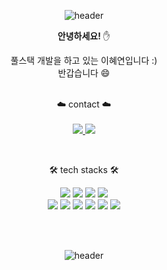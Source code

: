 <!--
**hyeyeon-sun/hyeyeon-sun** is a ✨ _special_ ✨ repository because its `README.md` (this file) appears on your GitHub profile.

Here are some ideas to get you started:

- 🔭 I’m currently working on ...
- 🌱 I’m currently learning ...
- 👯 I’m looking to collaborate on ...
- 🤔 I’m looking for help with ...
- 💬 Ask me about ...
- 📫 How to reach me: ...
- 😄 Pronouns: ...
- ⚡ Fun fact: ...
-->
<div align=center> 
  
  
![header](https://capsule-render.vercel.app/api?type=waving&color=0:AAAAF0,100:F8CED6&height=230&section=header&text=Hyeyeon&fontSize=70&animation=twinkling&fontColor=FFFFFF&desc=꒰◍ˊ◡ˋ꒱੭ु⁾&descAlignY=55&&fontAlignY=35)
     
  **안녕하세요!** ✋<br>
  
  풀스택 개발을 하고 있는 이혜연입니다 :)<br>
  반갑습니다 😄
  <br><br>
  

  ☁️ contact ☁️ <br><br>
  <a href="https://hyeyeon-sun.github.io/">
  <img src="https://img.shields.io/badge/DevBlog-20C997?style=flat&logo=Velog&logoColor=white"/>
  </a>
  <a href="mailto:sunkite3030@khu.ac.kr">
  <img src="https://img.shields.io/badge/mail-757575?style=flat&logo=Gmail&logoColor=white"/>
  </a>
  
  <br>
  
  🛠️ tech stacks 🛠️<br>
  
<!--   💡server&DB : 
  <img src="https://img.shields.io/badge/SpringBoot-6DB33F?style=flat&logo=SpringBoot&logoColor=white"/>
  <img src="https://img.shields.io/badge/Node.js-339933?style=flat&logo=Node.js&logoColor=white"/>
  <img src="https://img.shields.io/badge/Python-3776AB?style=flat&logo=Python&logoColor=white"/>
  <img src="https://img.shields.io/badge/MySQL-4479A1?style=flat&logo=MySQL&logoColor=white"/>
  <img src="https://img.shields.io/badge/PostgreSQL-4169E1?style=flat&logo=PostgreSQL&logoColor=white"/> 
  
  
  💡front : 
  <img src="https://img.shields.io/badge/JavaScript-F7DF1E?style=flat&logo=Javascript&logoColor=white"/> 
  <img src="https://img.shields.io/badge/React-61DAFB?style=flat&logo=React&logoColor=white"/> 
  
  
  💡infra : 
  <img src="https://img.shields.io/badge/Docker-2496ED?style=flat&logo=Docker&logoColor=white"/> 
  <img src="https://img.shields.io/badge/Linux-FCC624?style=flat&logo=Linux&logoColor=white"/> 
  
  
  💡tools : 
  <img src="https://img.shields.io/badge/Git-F05032?style=flat&logo=Git&logoColor=white"/>  -->
  

  <img src="https://img.shields.io/badge/SpringBoot-6DB33F?style=flat&logo=SpringBoot&logoColor=white"/>
  <img src="https://img.shields.io/badge/Node.js-339933?style=flat&logo=Node.js&logoColor=white"/>
  <img src="https://img.shields.io/badge/Python-3776AB?style=flat&logo=Python&logoColor=white"/>
  <img src="https://img.shields.io/badge/MySQL-4479A1?style=flat&logo=MySQL&logoColor=white"/><br>
  <img src="https://img.shields.io/badge/PostgreSQL-4169E1?style=flat&logo=PostgreSQL&logoColor=white"/> 
  <img src="https://img.shields.io/badge/JavaScript-F7DF1E?style=flat&logo=Javascript&logoColor=white"/> 
  <img src="https://img.shields.io/badge/React-61DAFB?style=flat&logo=React&logoColor=white"/>  
  <img src="https://img.shields.io/badge/Docker-2496ED?style=flat&logo=Docker&logoColor=white"/> 
  <img src="https://img.shields.io/badge/Linux-FCC624?style=flat&logo=Linux&logoColor=white"/> 
  <img src="https://img.shields.io/badge/Git-F05032?style=flat&logo=Git&logoColor=white"/>
  
  
  
  
  
  
  
  
  <br><br>
  

<!--   
  ⭐️ stats ⭐️ <br><br>
![hyeyeon-sun's GitHub stats](https://github-readme-stats.vercel.app/api?username=hyeyeon-sun&show_icons=true&theme=buefy) -->


![header](https://capsule-render.vercel.app/api?type=waving&color=E1E6E1&height=150&section=footer)
  </div>
